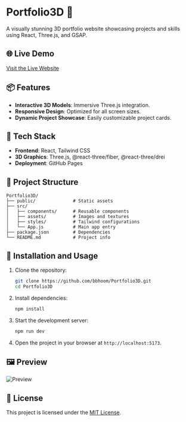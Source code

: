 # Portfolio3D 🎨

A visually stunning 3D portfolio website showcasing projects and skills using React, Three.js, and GSAP.

## 🌐 Live Demo
[Visit the Live Website](https://bbhoom.github.io/Portfolio3D)

## 📦 Features
- **Interactive 3D Models**: Immersive Three.js integration.
- **Responsive Design**: Optimized for all screen sizes.
- **Dynamic Project Showcase**: Easily customizable project cards.

## 🚀 Tech Stack
- **Frontend**: React, Tailwind CSS
- **3D Graphics**: Three.js, @react-three/fiber, @react-three/drei
- **Deployment**: GitHub Pages

## 📂 Project Structure
```plaintext
Portfolio3D/
├── public/              # Static assets
├── src/
│   ├── components/      # Reusable components
│   ├── assets/          # Images and textures
│   ├── styles/          # Tailwind configurations
│   └── App.js           # Main app entry
├── package.json         # Dependencies
└── README.md            # Project info
```

## 🔧 Installation and Usage
1. Clone the repository:
   ```bash
   git clone https://github.com/bbhoom/Portfolio3D.git
   cd Portfolio3D
   ```
2. Install dependencies:
   ```bash
   npm install
   ```
3. Start the development server:
   ```bash
   npm run dev
   ```
4. Open the project in your browser at `http://localhost:5173`.

## 🖼️ Preview
![Preview](![image](https://github.com/user-attachments/assets/ba1f847f-2cc7-4ff7-8f77-305f19e475f3))

## 📜 License
This project is licensed under the [MIT License](LICENSE).
